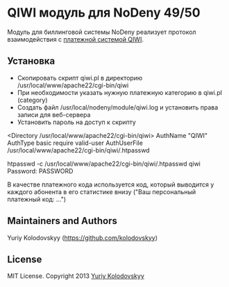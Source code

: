 # QIWI модуль для NoDeny 49/50

Модуль для биллинговой системы NoDeny реализует протокол взаимодействия с [платежной системой QIWI](http://www.qiwi.ua).

## Установка

- Скопировать скрипт qiwi.pl в директорию /usr/local/www/apache22/cgi-bin/qiwi
- При необходимости указать нужную платежную категорию в qiwi.pl (category)
- Создать файл /usr/local/nodeny/module/qiwi.log и установить права записи для веб-сервера
- Установить пароль на доступ к скрипту

<Directory /usr/local/www/apache22/cgi-bin/qiwi>
  AuthName "QIWI"
  AuthType basic
  require valid-user
  AuthUserFile /usr/local/www/apache22/cgi-bin/qiwi/.htpasswd
</Directory>

htpasswd -c /usr/local/www/apache22/cgi-bin/qiwi/.htpasswd qiwi
Password: PASSWORD

В качестве платежного кода используется код, который выводится у каждого абонента в его статистике внизу ("Ваш персональный платежный код: …")

## Maintainers and Authors

Yuriy Kolodovskyy (https://github.com/kolodovskyy)

## License

MIT License. Copyright 2013 [Yuriy Kolodovskyy](http://twitter.com/kolodovskyy)
